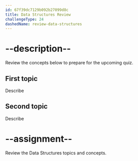 ```yaml
---
id: 67f39dc7129b092b27099d8c
title: Data Structures Review
challengeType: 24
dashedName: review-data-structures
---
```


# --description--

Review the concepts below to prepare for the upcoming quiz.

## First topic

Describe

## Second topic

Describe

# --assignment--

Review the Data Structures topics and concepts.
